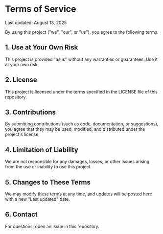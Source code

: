 # Terms of Service

Last updated: August 13, 2025

By using this project ("we", "our", or "us"), you agree to the following terms.

## 1. Use at Your Own Risk
This project is provided "as is" without any warranties or guarantees. Use it at your own risk.

## 2. License
This project is licensed under the terms specified in the LICENSE file of this repository.

## 3. Contributions
By submitting contributions (such as code, documentation, or suggestions), you agree that they may be used, modified, and distributed under the project's license.

## 4. Limitation of Liability
We are not responsible for any damages, losses, or other issues arising from the use or inability to use this project.

## 5. Changes to These Terms
We may modify these terms at any time, and updates will be posted here with a new "Last updated" date.

## 6. Contact
For questions, open an issue in this repository.
